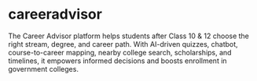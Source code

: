 # careeradvisor
The Career Advisor platform helps students after Class 10 &amp; 12 choose the right stream, degree, and career path. With AI-driven quizzes, chatbot, course-to-career mapping, nearby college search, scholarships, and timelines, it empowers informed decisions and boosts enrollment in government colleges.
